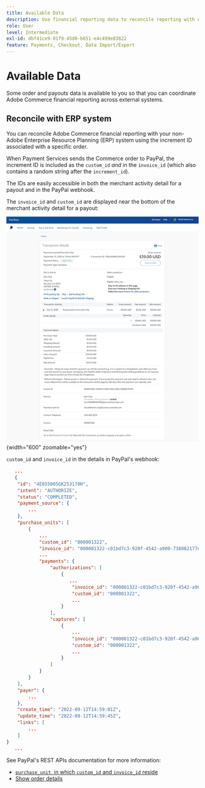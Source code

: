 ```yaml
---
title: Available Data
description: Use financial reporting data to reconcile reporting with non-Commerce systems.
role: User
level: Intermediate
exl-id: dbf41ce9-01f9-45d0-b651-e4c499e83822
feature: Payments, Checkout, Data Import/Export
---
```

# Available Data

Some order and payouts data is available to you so that you can coordinate Adobe Commerce financial reporting across external systems.

## Reconcile with ERP system

You can reconcile Adobe Commerce financial reporting with your non-Adobe Enterprise Resource Planning (ERP) system using the increment ID associated with a specific order.

When Payment Services sends the Commerce order to PayPal, the increment ID is included as the `custom_id` _and_ in the `invoice_id` (which also contains a random string after the `increment_id`).

The IDs are easily accessible in both the merchant activity detail for a payout and in the PayPal webhook.

The `invoice_id` and `custom_id` are displayed near the bottom of the merchant activity detail for a payout:

![`custom_id` in merchant activity detail](assets/merchant-activity-ids.png){width="600" zoomable="yes"}

`custom_id` and `invoice_id` in the details in PayPal's webhook:

``` json
   ...
   {
    "id": "4E855005GK253170H",
    "intent": "AUTHORIZE",
    "status": "COMPLETED",
    "payment_source": {
        ...
    },
    "purchase_units": [
        {
            ...
            "custom_id": "000001322",
            "invoice_id": "000001322-c01bd7c3-920f-4542-a900-738082177e92",
            ...
            "payments": {
                "authorizations": [
                    {
                       ...
                        "invoice_id": "000001322-c01bd7c3-920f-4542-a900-738082177e92",
                        "custom_id": "000001322",
                        ...
                    }
                ],
                "captures": [
                    {
                        ...
                        "invoice_id": "000001322-c01bd7c3-920f-4542-a900-738082177e92",
                        "custom_id": "000001322",
                        ...
                    }
                ]
            }
        }
    ],
    "payer": {
        ...
    },
    "create_time": "2022-09-12T14:59:01Z",
    "update_time": "2022-09-12T14:59:45Z",
    "links": [
        ...
    ]
}
   ...
```

See PayPal's REST APIs documentation for more information:

* [`purchase_unit`, in which `custom_id` and `invoice_id` reside](https://developer.paypal.com/docs/api/orders/v2/#definition-purchase_unit)
* [Show order details](https://developer.paypal.com/docs/api/orders/v2/#orders_get)
